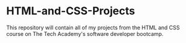 # HTML-and-CSS-Projects
This repository will contain all of my projects from the HTML and CSS course on The Tech Academy's software developer bootcamp.
